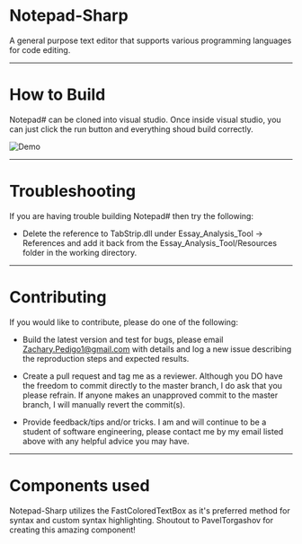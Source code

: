 # Notepad-Sharp
A general purpose text editor that supports various programming languages for code editing.
___
# How to Build
Notepad# can be cloned into visual studio.
Once inside visual studio, you can just click the run button and everything shoud build correctly.

![Demo](https://user-images.githubusercontent.com/41409007/62675782-ed109d00-b997-11e9-89e4-c952f77eeb48.png)
___
# Troubleshooting
If you are having trouble building Notepad# then try the following:
* Delete the reference to TabStrip.dll under Essay_Analysis_Tool -> References and add it back from the Essay_Analysis_Tool/Resources folder in the working directory.
___
# Contributing
If you would like to contribute, please do one of the following:

* Build the latest version and test for bugs, please email Zachary.Pedigo1@gmail.com with details and log a new issue
      describing the reproduction steps and expected results.

* Create a pull request and tag me as a reviewer. Although you DO have the freedom to commit directly to the master branch, I do
      ask that you please refrain. If anyone makes an unapproved commit to the master branch, I will manually revert the commit(s).

* Provide feedback/tips and/or tricks. I am and will continue to be a student of software engineering, please contact me by my email
      listed above with any helpful advice you may have.
___
# Components used

Notepad-Sharp utilizes the FastColoredTextBox as it's preferred method for syntax and custom syntax highlighting. Shoutout to PavelTorgashov for creating this amazing component!
